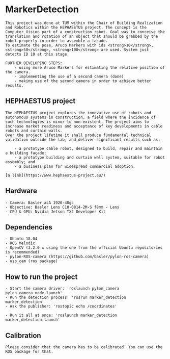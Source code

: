 # MarkerDetection

	This project was done at TUM within the Chair of Building Realization and Robotics within the HEPHAESTUS project. The concept is the Computer Vision part of a construction robot. Goal was to conceive the translation and rotation of an object that should be grabbed by the robot properly in order to assemble a fasade. 
	To estimate the pose, Aruco Markers with ids <strong>10</strong>, <strong>50</strong>, <strong>100</strong> are used. System just detects ID 10 at this stage.

	FURTHER DEVELOPING STEPS:
		- using more Aruco Markers for estimating the relative position of the camera.
		- implementing the use of a second camera (done)
		- making use of the second camera in order to achieve better results.

## HEPHAESTUS project

	The HEPHAESTUS project explores the innovative use of robots and autonomous systems in construction, a field where the incidence of such technologies is minor to non-existent. The project aims to increase market readiness and acceptance of key developments in cable robots and curtain walls.
	Over the project lifetime it shall produce fundamental technical validation outside the lab, and deliver significant results such as:
	
		- a prototype cable robot, designed to build, repair and maintain a building façade;
		- a prototype building and curtain wall system, suitable for robot assembly; and
		- a business plan for widespread commercial adoption.

	[a link](https://www.hephaestus-project.eu/)

## Hardware
	- Camera: Basler acA 1920-40gc
	- Objective: Basler Lens C10-0814-2M-S f8mm - Lens
	- CPU & GPU: Nvidia Jetson TX2 Developer Kit

## Dependencies
	- Ubuntu 18.04
	- ROS Melodic
	- OpenCV (3.2.0 x using the one from the official Ubuntu repositories is recommended)
	- pylon-ROS-camera (https://github.com/basler/pylon-ros-camera)
	- usb_cam (ros package)

## How to run the project
	- Start the camera driver: 'roslaunch pylon_camera pylon_camera_node.launch'
	- Run the detection process: 'rosrun marker_detection marker_detection'
	- Ask the publisher: 'rostopic echo /coordinates'

	- Run it all at once: 'roslaunch marker_detection marker_detection.launch'

## Calibration
	Please consider that the camera has to be calibrated. You can use the ROS package for that.

	

